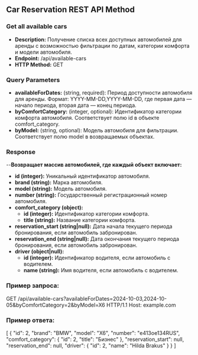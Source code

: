 ## Car Reservation REST API Method

### Get all available cars

-   **Description:** Получение списка всех доступных автомобилей для аренды с возможностью фильтрации по датам, категории комфорта и модели автомобиля.
-   **Endpoint:** /api/available-cars
-   **HTTP Method:** GET

### Query Parameters

-   **availableForDates:** (string, required): Период доступности автомобиля для аренды. Формат: YYYY-MM-DD,YYYY-MM-DD, где первая дата — начало периода, вторая дата — конец периода.
-   **byComfortCategory:** (integer, optional): Идентификатор категории комфорта автомобиля. Соответствует полю id в объекте comfort_category.
-   **byModel:** (string, optional): Модель автомобиля для фильтрации. Соответствует полю model в возвращаемых объектах.

### Response

--**Возвращает массив автомобилей, где каждый объект включает:**

-   **id (integer):** Уникальный идентификатор автомобиля.
-   **brand (string):** Марка автомобиля.
-   **model (string):** Модель автомобиля.
-   **number (string):** Государственный регистрационный номер автомобиля.
-   **comfort_category (object):**
    -   **id (integer):** Идентификатор категории комфорта.
    -   **title (string):** Название категории комфорта.
-   **reservation_start (string|null):** Дата начала текущего периода бронирования, если автомобиль забронирован.
-   **reservation_end (string|null):** Дата окончания текущего периода бронирования, если автомобиль забронирован.
-   **driver (object|null):**
    -   **id (integer):** Идентификатор водителя, если автомобиль с водителем.
    -   **name (string):** Имя водителя, если автомобиль с водителем.

### Пример запроса:

GET /api/available-cars?availableForDates=2024-10-03,2024-10-05&byComfortCategory=2&byModel=X6 HTTP/1.1
Host: example.com

### Пример ответа:

[
{
"id": 2,
"brand": "BMW",
"model": "X6",
"number": "е413ое134RUS",
"comfort_category": {
"id": 2,
"title": "Бизнес"
},
"reservation_start": null,
"reservation_end": null,
"driver": {
"id": 2,
"name": "Hilda Brakus"
}
}
]
